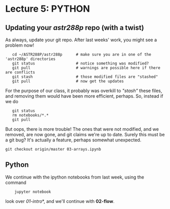 Lecture 5:  PYTHON
==================


## Updating your *astr288p* repo (with a twist)

As always, update your git repo. After last weeks' work, you might see a problem now!
```
   cd ~/ASTR288P/astr288p      # make sure you are in one of the 'astr288p' directories
   git status                  # notice something was modified?
   git pull                    # warnings are possible here if there are conflicts
   git stash                   # those modified files are "stashed"
   git pull                    # now get the updates
```
For the purpose of our class, it probably was overkill  to *"stash"* these files,
and removing them would have been more efficient, perhaps. So, instead if we do
```
   git status
   rm notebooks/*.*
   git pull
```
But oops, there is more trouble!  The ones that were not modified, and we removed, are now gone,
and git claims we're up to date. Surely this must be a git bug? It's actually a feature, perhaps
somewhat unexpected.

```
git checkout origin/master 03-arrays.ipynb
```

## Python 

We continue with the ipython notebooks from last week, using the command

```
	jupyter notebook
```	

look over *01-intro**, and we'll continue with **02-flow**.